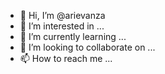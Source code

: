- 👋 Hi, I’m @arievanza
- 👀 I’m interested in ...
- 🌱 I’m currently learning ...
- 💞️ I’m looking to collaborate on ...
- 📫 How to reach me ...

<!---
arievanza/arievanza is a ✨ special ✨ repository because its `README.md` (this file) appears on your GitHub profile.
You can click the Preview link to take a look at your changes.
--->

